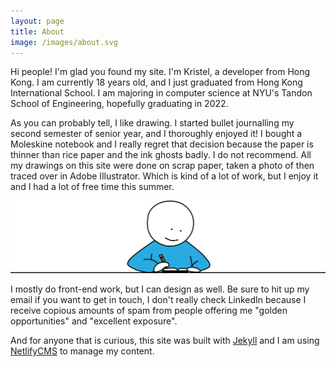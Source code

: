 ```yaml
---
layout: page
title: About
image: /images/about.svg
---
```

Hi people! I'm glad you found my site. I'm Kristel, a developer from Hong Kong. I am currently 18 years old, and I just graduated from Hong Kong International School. I am majoring in computer science at NYU's Tandon School of Engineering, hopefully graduating in 2022.

As you can probably tell, I like drawing. I started bullet journalling my second semester of senior year, and I thoroughly enjoyed it! I bought a Moleskine notebook and I really regret that decision because the paper is thinner than rice paper and the ink ghosts badly. I do not recommend. All my drawings on this site were done on scrap paper, taken a photo of then traced over in Adobe Illustrator. Which is kind of a lot of work, but I enjoy it and I had a lot of free time this summer.

![Writing](/images/uploads/writing.svg)

I mostly do front-end work, but I can design as well. Be sure to hit up my email if you want to get in touch, I don't really check LinkedIn because I receive copious amounts of spam from people offering me "golden opportunities" and "excellent exposure". 

And for anyone that is curious, this site was built with [Jekyll](https://jekyllrb.com/) and I am using [NetlifyCMS](https://www.netlifycms.org/) to manage my content.
